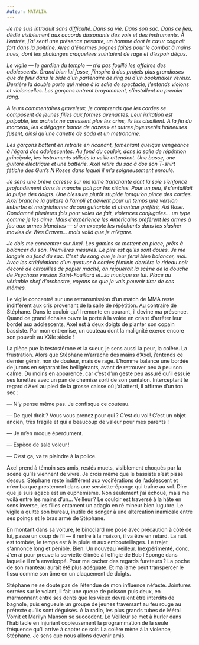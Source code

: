 ```yaml
---
Auteur: NATALIA
---
```


*Je me suis introduit sans difficulté. Dans sa vie. Dans son sac. Dans ce lieu, dédié visiblement aux accords dissonants des voix et des instruments. À l’entrée, j’ai senti une présence pesante, un homme dont le cœur cognait fort dans la poitrine. Avec d’énormes pognes faites pour le combat à mains nues, dont les phalanges craquelées suintaient de rage et d’espoir déçus.*

*Le vigile — le gardien du temple — n’a pas fouillé les affaires des adolescents. Grand bien lui fasse, j’inspire à des projets plus grandioses que de finir dans le bide d’un partenaire de ring ou d’un bookmaker véreux. Derrière la double porte qui mène à la salle de spectacle, j’entends violons et violoncelles. Les garçons entrent bruyamment, s’installent au premier rang.*

*A leurs commentaires graveleux, je comprends que les cordes se composent de jeunes filles aux formes avenantes. Leur irritation est palpable, les archets ne caressent plus les crins, ils les cisaillent. A la fin du morceau, les « dégagez bande de nazes » et autres joyeusetés haineuses fusent, ainsi qu’une canette de soda et un métronome.*

*Les garçons battent en retraite en ricanant, fomentant quelque vengeance à l’égard des adolescentes. Au fond du couloir, dans la salle de répétition principale, les instruments utilisés la veille attendent. Une basse, une guitare électrique et une batterie. Axel retire du sac à dos son T-shirt fétiche des Gun’s N Roses dans lequel il m’a soigneusement enroulé.*

*Je sens une brève caresse sur ma lame tranchante dont la soie s’enfonce profondément dans le manche poli par les siècles. Pour un peu, il s’entaillait la pulpe des doigts. Une blessure plutôt stupide lorsqu’on pince des cordes. Axel branche la guitare à l’ampli et devient pour un temps une version imberbe et maigrichonne de son guitariste et chanteur préféré, Axl Rose. Condamné plusieurs fois pour voies de fait, violences conjugales… un type comme je les aime. Mais d’expérience les Américains préfèrent les armes à feu aux armes blanches — si on excepte les méchants dans les slasher movies de Wes Craven… mais voilà que je m’égare.*

*Je dois me concentrer sur Axel. Les gamins se mettent en place, prêts à balancer du son. Premières mesures. Le pire est qu’ils sont doués. Je me languis au fond du sac. C’est du sang que je leur ferai bien balancer, moi. Avec les stridulations d’un quatuor à cordes féminin derrière le rideau noir décoré de citrouilles de papier mâché, on rejouerait la scène de la douche de Psychose version Saint-Fouillard et…la musique se tut. Place au véritable chef d'orchestre, voyons ce que je vais pouvoir tirer de ces mômes.*

Le vigile concentré sur une retransmission d’un match de MMA reste indifférent aux cris provenant de la salle de répétition. Au contraire de Stéphane. Dans le couloir qu’il remonte en courant, il devine ma présence. Quand ce grand échalas ouvre la porte à la volée en criant d’arrêter leur bordel aux adolescents, Axel est à deux doigts de planter son copain bassiste. Par mon entremise, un couteau dont la malignité exerce encore son pouvoir au XXIe siècle !

La pièce pue la testostérone et la sueur, je sens aussi la peur, la colère. La frustration. Alors que Stéphane m’arrache des mains d’Axel, j’entends ce dernier gémir, non de douleur, mais de rage. L’homme balance une bordée de jurons en séparant les belligérants, avant de retrouver peu à peu son calme. Du moins en apparence, car c’est d’un geste peu assuré qu’il essuie ses lunettes avec un pan de chemise sorti de son pantalon. Interceptant le regard d’Axel au pied de la grosse caisse où j’ai atterri, il affirme d’un ton sec :

— N’y pense même pas. Je confisque ce couteau.

— De quel droit ? Vous vous prenez pour qui ? C’est du vol ! C’est un objet ancien, très fragile et qui a beaucoup de valeur pour mes parents !

— Je m’en moque éperdument.

— Espèce de sale voleur !

— C’est ça, va te plaindre à la police.

Axel prend à témoin ses amis, restés muets, visiblement choqués par la scène qu’ils viennent de vivre. Je crois même que le bassiste s’est pissé dessus. Stéphane reste indifférent aux vociférations de l’adolescent et m’embarque prestement dans une serviette-éponge qui traîne au sol. Dire que je suis agacé est un euphémisme. Non seulement j’ai échoué, mais me voilà entre les mains d’un… Veilleur ? Le couloir est traversé à la hâte en sens inverse, les filles entament un adagio en ré mineur bien lugubre. Le vigile a quitté son bureau, inutile de songer à une altercation inamicale entre ses poings et le bras armé de Stéphane.

En montant dans sa voiture, le binoclard me pose avec précaution à côté de lui, passe un coup de fil — il rentre à la maison, il va être en retard. La nuit est tombée, le temps est à la pluie et aux embouteillages. Le trajet s'annonce long et pénible. Bien. Un nouveau Veilleur. Inexpérimenté, donc. J’en ai pour preuve la serviette élimée à l’effigie de Bob l’Éponge dans laquelle il m’a enveloppé. Pour me cacher des regards fureteurs ? La poche de son manteau aurait été plus adéquate. Et ma lame peut transpercer le tissu comme son âme en un claquement de doigts.

Stéphane ne se doute pas de l’étendue de mon influence néfaste. Jointures serrées sur le volant, il fait une queue de poisson puis deux, en marmonnant entre ses dents que les vieux devraient être interdits de bagnole, puis engueule un groupe de jeunes traversant au feu rouge au prétexte qu’ils sont déguisés. A la radio, les plus grands tubes de Métal Vomit et Marilyn Manson se succèdent. Le Veilleur se met à hurler dans l’habitacle en injuriant copieusement la programmation de la seule fréquence qu’il arrive à capter ce soir. La colère mène à la violence, Stéphane. Je sens que nous allons devenir amis.
